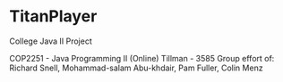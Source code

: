 TitanPlayer
===========

College Java II Project

COP2251 - Java Programming II (Online) Tillman - 3585 
Group effort of:
Richard Snell,
Mohammad-salam Abu-khdair,
Pam Fuller,
Colin Menz

